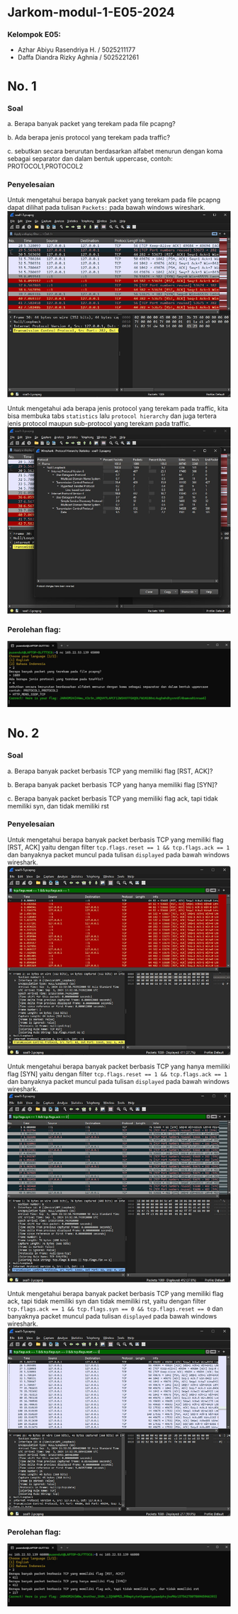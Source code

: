 # Jarkom-modul-1-E05-2024

### Kelompok E05:
- Azhar Abiyu Rasendriya H. / 5025211177
- Daffa Diandra Rizky Aghnia / 5025221261

# No. 1
### Soal 
a. Berapa banyak packet yang terekam pada file pcapng?

b. Ada berapa jenis protocol yang terekam pada traffic?

c. sebutkan secara berurutan berdasarkan alfabet menurun dengan koma sebagai separator dan dalam bentuk uppercase, contoh: PROTOCOL1,PROTOCOL2

### Penyelesaian
Untuk mengetahui berapa banyak packet yang terekam pada file pcapng dapat dilihat pada tulisan `Packets:` pada bawah windows wireshark.
![](Images/1a.jpg)  

Untuk mengetahui ada berapa jenis protocol yang terekam pada traffic, kita bisa membuka tabs `statistics` lalu `protocol hierarchy` dan juga tertera jenis protocol maupun sub-protocol yang terekam pada traffic.
![](Images/1b.jpg)  

### Perolehan flag:  
![](Images/1c.png)  


# No. 2
### Soal 
a. Berapa banyak packet berbasis TCP yang memiliki flag [RST, ACK]?

b. Berapa banyak packet berbasis TCP yang hanya memiliki flag [SYN]?

c. Berapa banyak packet berbasis TCP yang memiliki flag ack, tapi tidak memiliki syn, dan tidak memiliki rst

### Penyelesaian
Untuk mengetahui berapa banyak packet berbasis TCP yang memiliki flag [RST, ACK] yaitu dengan filter `tcp.flags.reset == 1 && tcp.flags.ack == 1` dan banyaknya packet muncul pada tulisan `displayed` pada bawah windows wireshark.
![](Images/2a.jpg)  

Untuk mengetahui berapa banyak packet berbasis TCP yang hanya memiliki flag [SYN] yaitu dengan filter `tcp.flags.reset == 1 && tcp.flags.ack == 1` dan banyaknya packet muncul pada tulisan `displayed` pada bawah windows wireshark.
![](Images/2b.jpg)  

Untuk mengetahui berapa banyak packet berbasis TCP yang memiliki flag ack, tapi tidak memiliki syn dan tidak memiliki rst, yaitu dengan filter `tcp.flags.ack == 1 && tcp.flags.syn == 0 && tcp.flags.reset == 0` dan banyaknya packet muncul pada tulisan `displayed` pada bawah windows wireshark.
![](Images/2c.jpg)  

### Perolehan flag:  
![](Images/2d.jpg)  

